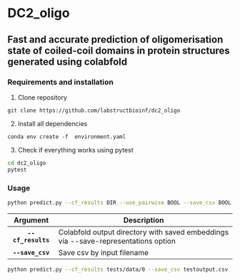# DC2_oligo
## **Fast and accurate prediction of oligomerisation state of coiled-coil domains in protein structures generated using colabfold**


### **Requirements and installation** ###

1. Clone repository
```
git clone https://github.com/labstructbioinf/dc2_oligo
```

2. Install all dependencies

```
conda env create -f  environment.yaml
```

3. Check if everything works using pytest

```bash
cd dc2_oligo
pytest
```

### **Usage** ###

```bash
python predict.py --cf_results DIR --use_pairwise BOOL --save_csv BOOL

 ```
 | Argument        | Description |
|:-------------:|-------------|
| **`--cf_results`** | Colabfold output directory with saved embeddings via --save-representations option |
| **`--save_csv`** | Save csv by input filename|

```bash
python predict.py --cf_results tests/data/0 --save_csv testoutput.csv
```


